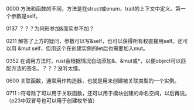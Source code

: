 0000 方法和函数的不同，方法是在struct或enum，trait的上下文中定义。第一个参数是self。  

0137 ？？？为何形参加&而实参不加？

0211 解答了上方的疑问，参数可以写&self，也可以获得所有权直接用self。还可以用 &mut self，但用这个在创建实例的let后也需要加入mut。

0352 在调用方法时，rust会根据情况自动添加&、&mut或*，以便object可以匹配方法的签名。？？？没听太懂。

0600 关联函数，通常用作构造器，也就是用来创建被关联类型的一个实例。

0711 ::符号除了可以用于关联函数，还可以用于模块创建的命名空间，以后再说。（p23中双冒号也可以用于创建枚举值）